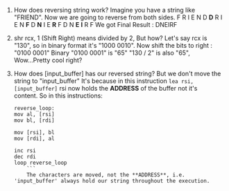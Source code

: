1) How does reversing string work?
	Imagine you have a string like "FRIEND". Now we are going to reverse from both sides.
	F R I E N D
	**D** R I E N **F**
	D **N** I E **R** F
	D N **E** **I** R F
	We got Final Result : DNEIRF
	
	
2) shr rcx, 1 (Shift Right) means divided by 2, But how?
	Let's say rcx is "130", so in binary format it's "1000 0010".
	Now shift the bits to right : "0100 0001"
	Binary "0100 0001" is "65"
	"130 / 2" is also "65", Wow...Pretty cool right?
	

3) How does [input_buffer] has our reversed string? But we don't move the string to "input_buffer"
	It's because in this instruction ``` lea rsi, [input_buffer] ``` rsi now holds the **ADDRESS** of the buffer not it's content. So in this instructions:
	```
	reverse_loop:
    mov al, [rsi]           
    mov bl, [rdi]           

    mov [rsi], bl           
    mov [rdi], al           

    inc rsi                 
    dec rdi                 
    loop reverse_loop
    	```
    	The characters are moved, not the **ADDRESS**, i.e. 'input_buffer' always hold our string throughout the execution.
